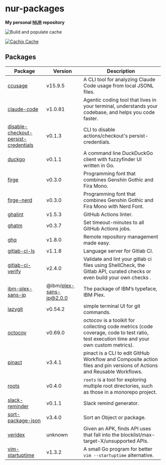 # nur-packages

**My personal [NUR](https://github.com/nix-community/NUR) repository**

![Build and populate cache](https://github.com/Omochice/nur-packages/workflows/Build%20and%20populate%20cache/badge.svg)

[![Cachix Cache](https://img.shields.io/badge/cachix-omochice-blue.svg)](https://omochice.cachix.org)

## Packages

|Package|Version|Description|
|-|-|-|
|[ccusage](https://github.com/ryoppippi/ccusage)|v15.9.5|A CLI tool for analyzing Claude Code usage from local JSONL files.|
|[claude-code](https://github.com/anthropics/claude-code)|v1.0.81|Agentic coding tool that lives in your terminal, understands your codebase, and helps you code faster.|
|[disable-checkout-persist-credentials](https://github.com/suzuki-shunsuke/disable-checkout-persist-credentials)|v0.1.3|CLI to disable actions/checkout's persist-credentials.|
|[duckgo](https://github.com/sheepla/duckgo)|v0.1.1|A command line DuckDuckGo client with fuzzyfinder UI written in Go.|
|[firge](https://github.com/yuru7/Firge)|v0.3.0|Programming font that combines Genshin Gothic and Fira Mono.|
|[firge-nerd](https://github.com/yuru7/Firge)|v0.3.0|Programming font that combines Genshin Gothic and Fira Mono with Nerd Font.|
|[ghalint](https://github.com/suzuki-shunsuke/ghalint)|v1.5.3|GitHub Actions linter.|
|[ghatm](https://github.com/suzuki-shunsuke/ghatm)|v0.3.7|Set timeout-minutes to all GitHub Actions jobs.|
|[ghq](https://github.com/x-motemen/ghq)|v1.8.0|Remote repository management made easy.|
|[gitlab-ci-ls](https://github.com/alesbrelih/gitlab-ci-ls)|v1.1.8|Language server for Gitlab CI.|
|[gitlab-ci-verify](https://github.com/timo-reymann/gitlab-ci-verify)|v2.4.0|Validate and lint your gitlab ci files using ShellCheck, the Gitlab API, curated checks or even build your own checks .|
|[ibm-plex-sans-jp](https://github.com/IBM/plex)|@ibm/plex-sans-jp@2.0.0|The package of IBM’s typeface, IBM Plex.|
|[lazygit](https://github.com/jesseduffield/lazygit)|v0.54.2|simple terminal UI for git commands.|
|[octocov](https://github.com/k1LoW/octocov)|v0.69.0|octocov is a toolkit for collecting code metrics (code coverage, code to test ratio, test execution time and your own custom metrics).|
|[pinact](https://github.com/suzuki-shunsuke/pinact)|v3.4.1|pinact is a CLI to edit GitHub Workflow and Composite action files and pin versions of Actions and Reusable Workflows.|
|[roots](https://github.com/k1LoW/roots)|v0.4.0|`roots` is a tool for exploring multiple root directories, such as those in a monorepo project.|
|[slack-reminder](https://github.com/skanehira/slack-reminder)|v0.1.1|Slack remind generator.|
|[sort-package-json](https://github.com/keithamus/sort-package-json)|v3.4.0|Sort an Object or package.|
|[veridex](https://android.googlesource.com/platform/art/+/refs/tags/android-15.0.0_r25/tools/veridex/)|unknown|Given an APK, finds API uses that fall into the blocklist/max-target-X/unsupported APIs.|
|[vim-startuptime](https://github.com/rhysd/vim-startuptime)|v1.3.2|A small Go program for better `vim --startuptime` alternative.|
